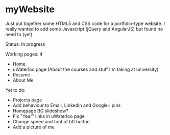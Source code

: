 myWebsite
=========

Just put together some HTML5 and CSS code for a portfolio-type website. I really wanted to add some Javascript (jQuery and AngularJS) but found no need to (yet).

Status: In progress

Working pages: 4
  - Home
  - uWaterloo page (About the courses and stuff I'm taking at university)
  - Resume
  - About Me
  
Yet to do:
  - Projects page
  - Add behaviour to Email, LinkedIn and Google+ pins
  - Homepage BG slideshow?
  - Fix "Year" links in uWaterloo page
  - Change speed and font of btt button
  - Add a picture of me
